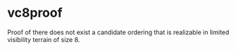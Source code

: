 # vc8proof
Proof of there does not exist a candidate ordering that is realizable in limited visibility terrain of size 8.
